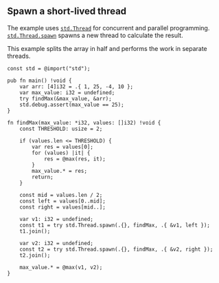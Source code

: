 ## Spawn a short-lived thread

The example uses [`std.Thread`] for concurrent and parallel programming.
[`std.Thread.spawn`] spawns a new thread to calculate the result.

This example splits the array in half and performs the work in separate threads.

```zig
const std = @import("std");

pub fn main() !void {
    var arr: [4]i32 = .{ 1, 25, -4, 10 };
    var max_value: i32 = undefined;
    try findMax(&max_value, &arr);
    std.debug.assert(max_value == 25);
}

fn findMax(max_value: *i32, values: []i32) !void {
    const THRESHOLD: usize = 2;

    if (values.len <= THRESHOLD) {
        var res = values[0];
        for (values) |it| {
            res = @max(res, it);
        }
        max_value.* = res;
        return;
    }

    const mid = values.len / 2;
    const left = values[0..mid];
    const right = values[mid..];

    var v1: i32 = undefined;
    const t1 = try std.Thread.spawn(.{}, findMax, .{ &v1, left });
    t1.join();

    var v2: i32 = undefined;
    const t2 = try std.Thread.spawn(.{}, findMax, .{ &v2, right });
    t2.join();

    max_value.* = @max(v1, v2);
}
```

[`std.Thread`]: https://ziglang.org/documentation/0.11.0/std/#A;std:Thread
[`std.Thread.spawn`]: https://ziglang.org/documentation/0.11.0/std/#A;std:Thread.spawn
